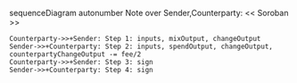 sequenceDiagram
    autonumber
    Note over Sender,Counterparty: << Soroban >>

    Counterparty->>+Sender: Step 1: inputs, mixOutput, changeOutput
    Sender->>+Counterparty: Step 2: inputs, spendOutput, changeOutput, counterpartyChangeOutput -= fee/2
    Counterparty->>+Sender: Step 3: sign
    Sender->>+Counterparty: Step 4: sign
    